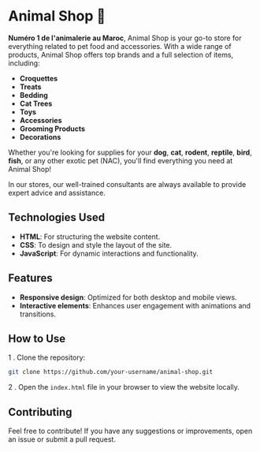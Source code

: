 # Animal Shop 🐾

**Numéro 1 de l'animalerie au Maroc**, Animal Shop is your go-to store for everything related to pet food and accessories. With a wide range of products, Animal Shop offers top brands and a full selection of items, including:

- **Croquettes**
- **Treats**
- **Bedding**
- **Cat Trees**
- **Toys**
- **Accessories**
- **Grooming Products**
- **Decorations**

Whether you're looking for supplies for your **dog**, **cat**, **rodent**, **reptile**, **bird**, **fish**, or any other exotic pet (NAC), you'll find everything you need at Animal Shop!

In our stores, our well-trained consultants are always available to provide expert advice and assistance.

## Technologies Used

- **HTML**: For structuring the website content.
- **CSS**: To design and style the layout of the site.
- **JavaScript**: For dynamic interactions and functionality.

## Features

- **Responsive design**: Optimized for both desktop and mobile views.
- **Interactive elements**: Enhances user engagement with animations and transitions.

## How to Use


1 . Clone the repository:
   ```bash
   git clone https://github.com/your-username/animal-shop.git
   ```
2 . Open the `index.html` file in your browser to view the website locally.

## Contributing

Feel free to contribute! If you have any suggestions or improvements, open an issue or submit a pull request.

